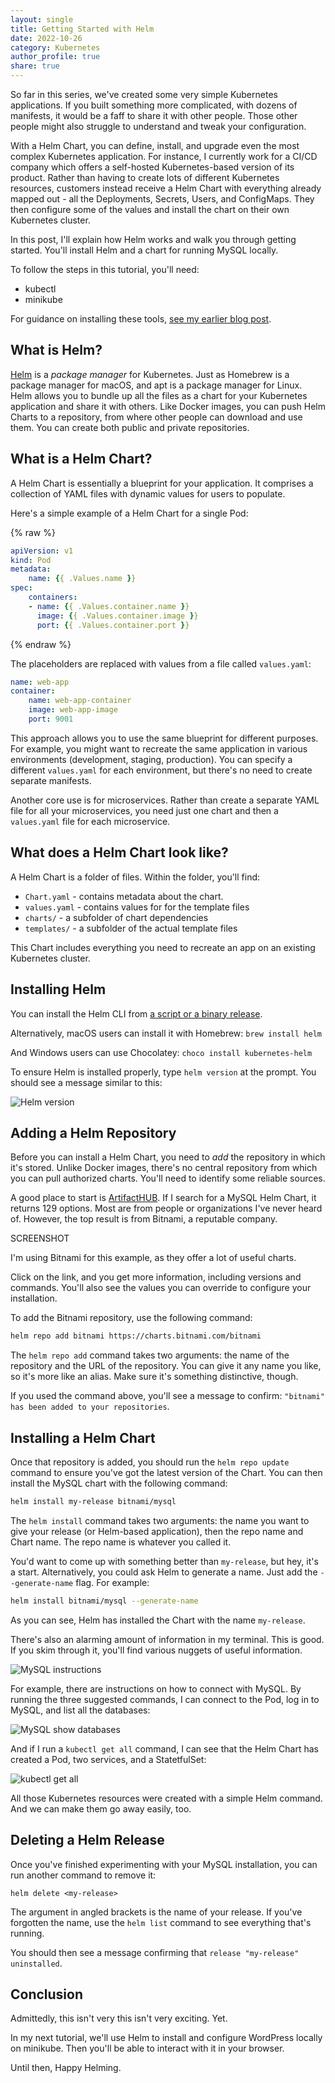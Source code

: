 ```yaml
---
layout: single
title: Getting Started with Helm
date: 2022-10-26
category: Kubernetes
author_profile: true
share: true
---
```


So far in this series, we've created some very simple Kubernetes applications. If you built something more complicated, with dozens of manifests, it would be a faff to share it with other people. Those other people might also struggle to understand and tweak your configuration.

With a Helm Chart, you can define, install, and upgrade even the most complex Kubernetes application. For instance, I currently work for a CI/CD company which offers a self-hosted Kubernetes-based version of its product. Rather than having to create lots of different Kubernetes resources, customers instead receive a Helm Chart with everything already mapped out - all the Deployments, Secrets, Users, and ConfigMaps. They then configure some of the values and install the chart on their own Kubernetes cluster.

In this post, I'll explain how Helm works and walk you through getting started. You'll install Helm and a chart for running MySQL locally.

To follow the steps in this tutorial, you'll need:

- kubectl
- minikube

For guidance on installing these tools, [see my earlier blog post](https://www.catherinepope.com/kubernetes/2022/08/28/kubernetes-minikube.html).

## What is Helm?
[Helm](https://helm.sh/) is a *package manager* for Kubernetes. Just as Homebrew is a package manager for macOS, and apt is a package manager for Linux. Helm allows you to bundle up all the files as a chart for your Kubernetes application and share it with others. Like Docker images, you can push Helm Charts to a repository, from where other people can download and use them. You can create both public and private repositories.

## What is a Helm Chart?

A Helm Chart is essentially a blueprint for your application. It comprises a collection of YAML files with dynamic values for users to populate.

Here's a simple example of a Helm Chart for a single Pod:

{% raw %}

``` yaml
apiVersion: v1
kind: Pod
metadata:
	name: {{ .Values.name }}
spec:
	containers:
	- name: {{ .Values.container.name }}
	  image: {{ .Values.container.image }}
	  port: {{ .Values.container.port }}
```
{% endraw %}

The placeholders are replaced with values from a file called `values.yaml`:

``` yaml
name: web-app
container:
	name: web-app-container
	image: web-app-image
	port: 9001
```

This approach allows you to use the same blueprint for different purposes. For example, you might want to recreate the same application in various environments (development, staging, production). You can specify a different `values.yaml` for each environment, but there's no need to create separate manifests. 

Another core use is for microservices. Rather than create a separate YAML file for all your microservices, you need just one chart and then a `values.yaml` file for each microservice.

## What does a Helm Chart look like?

A Helm Chart is a folder of files. Within the folder, you'll find:

- `Chart.yaml` - contains metadata about the chart.
- `values.yaml` - contains values for for the template files
- `charts/` - a subfolder of chart dependencies
- `templates/` - a subfolder of the actual template files

This Chart includes everything you need to recreate an app on an existing Kubernetes cluster.

## Installing Helm

You can install the Helm CLI from [a script or a binary release](https://helm.sh/docs/intro/install/ "https://helm.sh/docs/intro/install/").

Alternatively, macOS users can install it with Homebrew: `brew install helm`

And Windows users can use Chocolatey: `choco install kubernetes-helm`

To ensure Helm is installed properly, type `helm version` at the prompt. You should see a message similar to this:

![Helm version](/assets/images/helm-version.png)

## Adding a Helm Repository

Before you can install a Helm Chart, you need to *add* the repository in which it's stored. Unlike Docker images, there's no central repository from which you can pull authorized charts. You'll need to identify some reliable sources.

A good place to start is [ArtifactHUB](https://artifacthub.io/).  If I search for a MySQL Helm Chart, it returns 129 options. Most are from people or organizations I've never heard of. However, the top result is from Bitnami, a reputable company.

SCREENSHOT

I'm using Bitnami for this example, as they offer a lot of useful charts. 

Click on the link, and you get more information, including versions and commands. You'll also see the values you can override to configure your installation.

To add the Bitnami repository, use the following command:

``` sh
helm repo add bitnami https://charts.bitnami.com/bitnami
```

The `helm repo add` command takes two arguments: the name of the repository and the URL of the repository. You can give it any name you like, so it's more like an alias. Make sure it's something distinctive, though.

If you used the command above, you'll see a message to confirm: `"bitnami" has been added to your repositories`.

## Installing a Helm Chart

Once that repository is added, you should run the `helm repo update` command to ensure you've got the latest version of the Chart. You can then install the MySQL chart with the following command:

``` sh
helm install my-release bitnami/mysql
```

The `helm install` command takes two arguments: the name you want to give your release (or Helm-based application), then the repo name and Chart name. The repo name is whatever you called it. 

You'd want to come up with something better than `my-release`, but hey, it's a start. Alternatively, you could ask Helm to generate a name. Just add the `--generate-name` flag. For example:

``` sh
helm install bitnami/mysql --generate-name
```

As you can see, Helm has installed the Chart with the name `my-release`.

There's also an alarming amount of information in my terminal. This is good. If you skim through it, you'll find various nuggets of useful information.

![MySQL instructions](/assets/images/mysql-instructions.png)

For example, there are instructions on how to connect with MySQL. By running the three suggested commands, I can connect to the Pod, log in to MySQL, and list all the databases:

![MySQL show databases](/assets/images/mysql-prompt.png)

And if I run a `kubectl get all` command, I can see that the Helm Chart has created a Pod, two services, and a StatetfulSet:

![kubectl get all](/assets/images/kubectl-get-all.png)

All those Kubernetes resources were created with a simple Helm command. And we can make them go away easily, too.


## Deleting a Helm Release

Once you've finished experimenting with your MySQL installation, you can run another command to remove it:

`helm delete <my-release>`

The argument in angled brackets is the name of your release. If you've forgotten the name, use the `helm list` command to see everything that's running.

You should then see a message confirming that `release "my-release" uninstalled`.

## Conclusion

Admittedly, this isn't very this isn't very exciting. Yet. 

In my next tutorial, we'll use Helm to install and configure WordPress locally on minikube. Then you'll be able to interact with it in your browser.

Until then, Happy Helming.